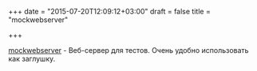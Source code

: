 +++
date = "2015-07-20T12:09:12+03:00"
draft = false
title = "mockwebserver"

+++

<p><a href="https://github.com/segmentio/mockwebserver">mockwebserver</a>&nbsp;- Веб-сервер для тестов. Очень удобно использовать как заглушку.</p>

